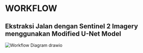 # WORKFLOW
## Ekstraksi Jalan dengan Sentinel 2 Imagery menggunakan Modified U-Net Model 

![Workflow Diagram drawio](https://github.com/salsaagz/road-extraction/assets/120892539/f1ee4553-4807-43bc-9507-f8f98b5b2aeb)


